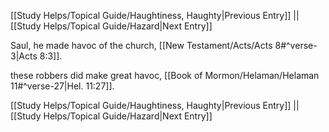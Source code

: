 [[Study Helps/Topical Guide/Haughtiness, Haughty|Previous Entry]]  ||  [[Study Helps/Topical Guide/Hazard|Next Entry]]

 Saul, he made havoc of the church, [[New Testament/Acts/Acts 8#^verse-3|Acts 8:3]].

 these robbers did make great havoc, [[Book of Mormon/Helaman/Helaman 11#^verse-27|Hel. 11:27]].

[[Study Helps/Topical Guide/Haughtiness, Haughty|Previous Entry]]  ||  [[Study Helps/Topical Guide/Hazard|Next Entry]]